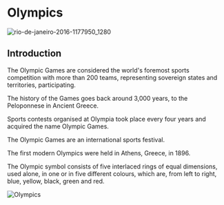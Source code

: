# Olympics

![rio-de-janeiro-2016-1177950_1280](https://github.com/arshad33199/Olympics/assets/142779412/528abbdc-e208-4d54-b17c-87ac5a8c43de)


## Introduction

The Olympic Games are considered the world's foremost sports competition with more than 200 teams, representing sovereign states and territories, participating.

The history of the Games goes back around 3,000 years, to the Peloponnese in Ancient Greece. 

Sports contests organised at Olympia took place every four years and acquired the name Olympic Games.

The Olympic Games are an international sports festival.

The first modern Olympics were held in Athens, Greece, in 1896.

The Olympic symbol consists of five interlaced rings of equal dimensions, used alone, in one or in five different colours, which are, from left to right, blue, yellow, black, green and red.


![Olympics](https://github.com/arshad33199/Olympics/assets/142779412/969e0202-a101-45da-8c48-ef0460bd17c5)










